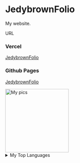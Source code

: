 # JedybrownFolio
 My website.

 URL

### Vercel
 [JedybrownFolio]([linkurl](https://jedidiahsolomon.vercel.app/))
 
### Github Pages
 [JedybrownFolio]([linkurl](https://jedidiah-solomon.github.io/JedybrownFolio/))

<img alt="My pics" src="https://user-images.githubusercontent.com/121108148/215294524-739aad63-9d80-4d8f-8273-c0d633853d5e.jpg" width="200" height="200">
                                                                                                    


<details>
    <summary> My Top Languages </summary>

    |   RANK          |Specializations
    |----------------:|---------------|
    |     1           |  HTML         |
    |     2           |  CSS          |
    |     3           |  JAVASCRIPT   |
    |     4           |  PHP          |

</details>


                                                                                                                     
                                                                          
                                                                                                                     
                                                                                                                     
